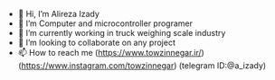 - 👋 Hi, I’m Alireza Izady
- 👀 I’m Computer and microcontroller programer
- 🌱 I’m currently working in truck weighing scale industry
- 💞️ I’m looking to collaborate on any project 
- 📫 How to reach me (https://www.towzinnegar.ir/) (https://www.instagram.com/towzinnegar) (telegram ID:@a_izady)

<!---
a-izady/a-izady is a ✨ special ✨ repository because its `README.md` (this file) appears on your GitHub profile.
You can click the Preview link to take a look at your changes.
--->
